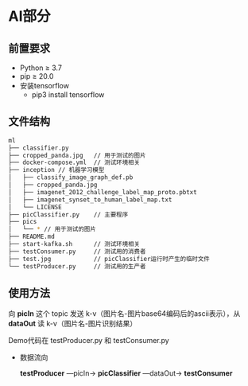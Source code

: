 # AI部分

## 前置要求

- Python ≥ 3.7
- pip ≥ 20.0
- 安装tensorflow
    - pip3 install tensorflow

## 文件结构

```bash
ml
├── classifier.py
├── cropped_panda.jpg   // 用于测试的图片
├── docker-compose.yml  // 测试环境相关
├── inception // 机器学习模型
│   ├── classify_image_graph_def.pb
│   ├── cropped_panda.jpg
│   ├── imagenet_2012_challenge_label_map_proto.pbtxt
│   ├── imagenet_synset_to_human_label_map.txt
│   └── LICENSE
├── picClassifier.py    // 主要程序
├── pics
│   └── * // 用于测试的图片
├── README.md
├── start-kafka.sh      // 测试环境相关
├── testConsumer.py     // 测试用的消费者
├── test.jpg            // picClassifier运行时产生的临时文件
└── testProducer.py     // 测试用的生产者
```

## 使用方法

向 **picIn** 这个 topic 发送 k-v（图片名-图片base64编码后的ascii表示），从 ************dataOut************ 读 k-v（图片名-图片识别结果）

Demo代码在 testProducer.py 和 testConsumer.py

- 数据流向
    
    **testProducer** —picIn→ **picClassifier** —dataOut→ **testConsumer**